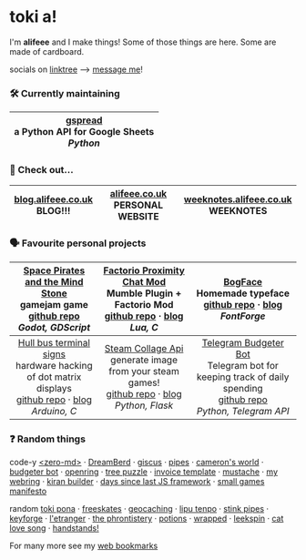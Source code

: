 # toki a!

I'm **alifeee** and I make things! Some of those things are here. Some are made of cardboard.

socials on [linktree](https://linktr.ee/alifeee) --> [message me](https://linktr.ee/alifeee)!

### 🛠 Currently maintaining

| [gspread][gspread] <br> a Python API for Google Sheets <br> *Python*|
| --- |

[gspread]: https://github.com/burnash/gspread

### 👀 Check out...

| [blog.alifeee.co.uk](https://blog.alifeee.co.uk) <br> BLOG!!!| [alifeee.co.uk](https://alifeee.co.uk) <br> PERSONAL WEBSITE | [weeknotes.alifeee.co.uk](https://weeknotes.alifeee.co.uk) <br> WEEKNOTES |
| --- | --- | --- |

### 🗣 Favourite personal projects

| [Space Pirates and the Mind Stone][space-pirates] <br> gamejam game <br> [github repo][space-pirates#gh] <br> *Godot, GDScript* | [Factorio Proximity Chat Mod][factorio prox chat] <br> Mumble Plugin + Factorio Mod <br> [github repo][factorio prox chat#gh] · [blog][factorio prox chat#blog] <br> *Lua, C* | [BogFace] <br> Homemade typeface <br> [github repo][BogFace#gh] · [blog][BogFace#blog] <br> *FontForge* |
| :-: | :-: | :-: |
| [Hull bus terminal signs][hull bus signs] <br> hardware hacking of dot matrix displays <br> [github repo][hull bus signs#gh] · [blog][hull bus signs#blog] <br> *Arduino, C* | [Steam Collage Api] <br> generate image from your steam games! <br> [github repo][Steam Collage Api#gh] · [blog][Steam Collage Api#blog] <br> *Python, Flask* | [Telegram Budgeter Bot][tbb] <br> Telegram bot for keeping track of daily spending <br> [github repo][tbb#gh] <br> *Python, Telegram API* |

[space-pirates]: https://alifeee.itch.io/space-pirates-and-the-mind-stone
[space-pirates#gh]: https://github.com/alifeee/space-pirates
[Steam Collage Api]: https://alifeee.co.uk/steam_mosaic/
[Steam Collage Api#gh]: https://github.com/alifeee/steam_collage_api
[Steam Collage Api#blog]: https://blog.alifeee.co.uk/steam-collage-api/
[hull bus signs]: https://blog.alifeee.co.uk/hull-bus-sign/
[hull bus signs#gh]: https://github.com/ConnectedHumber/Bus-Terminal-Signs
[hull bus signs#blog]: https://blog.alifeee.co.uk/hull-bus-sign/
[factorio prox chat]: https://mods.factorio.com/mod/proximity-voice-chat
[factorio prox chat#gh]: https://github.com/alifeee/Factorio-Proximity-Voice-Chat/
[factorio prox chat#blog]: https://blog.alifeee.co.uk/factorio-proximity-chat/
[BogFace]: https://alifeee.co.uk/fonts/
[BogFace#gh]: https://github.com/alifeee/bogface
[BogFace#blog]: https://blog.alifeee.co.uk/making-bogface
[tbb]: https://t.me/daily_budgeter_bot
[tbb#gh]: https://github.com/alifeee/telegram-budgeter

### ❓ Random things

code-y [\<zero-md\>] · [DreamBerd] · [giscus] · [pipes] · [cameron's world] · [budgeter bot] · [openring] · [tree puzzle] · [invoice template] · [mustache] · [my webring] · [kiran builder] · [days since last JS framework] · [small games manifesto]

random [toki pona] · [freeskates] · [geocaching] · [lipu tenpo] · [stink pipes] · [keyforge] · [l'etranger] · [the phrontistery] · [potions] · [wrapped] · [leekspin] · [cat love song] · [handstands!]

For many more see my [web bookmarks](https://alifeee.co.uk/bookmarks)

[\<zero-md\>]: https://github.com/zerodevx/zero-md
[toki pona]: https://tokipona.org/
[freeskates]: https://www.jmkride.com/
[geocaching]: https://www.geocaching.com/play
[stink pipes]: https://www.designingbuildings.co.uk/wiki/Stink_pipes
[keyforge]: https://keyforging.com/
[l'etranger]: https://www.youtube.com/watch?v=zcHDMXhTlg0
[lipu tenpo]: https://linktr.ee/liputenpo
[DreamBerd]: https://github.com/TodePond/DreamBerd
[giscus]: https://github.com/giscus/giscus
[the phrontistery]: https://phrontistery.info/index.html
[potions]: https://static.wikia.nocookie.net/minecraft_gamepedia/images/7/7b/Minecraft_brewing_en.png/revision/latest
[pipes]: https://1j01.github.io/pipes/
[cameron's world]: https://www.cameronsworld.net/
[budgeter bot]: https://github.com/alifeee/telegram-budgeter
[openring]: https://sr.ht/~sircmpwn/openring/
[tree puzzle]: https://github.com/alifeee/tree-matching
[invoice template]: https://github.com/alifeee/invoice_template/
[mustache]: https://mustache.github.io/
[my webring]: https://webring.alifeee.co.uk/
[wrapped]: https://gist.github.com/alifeee/075086b13fe5cec4c86d0f051973a960
[kiran builder]: https://github.com/alifeee/kiran-builder-typeface
[days since last JS framework]: https://dayssincelastjavascriptframework.com/
[leekspin]: https://leekspin.com/
[cat love song]: https://soundcloud.com/nadishana/catslovesong1
[small games manifesto]: https://ebeth.itch.io/small-games-manifesto
[handstands!]: https://downpour.games/~alifeee/handstands
